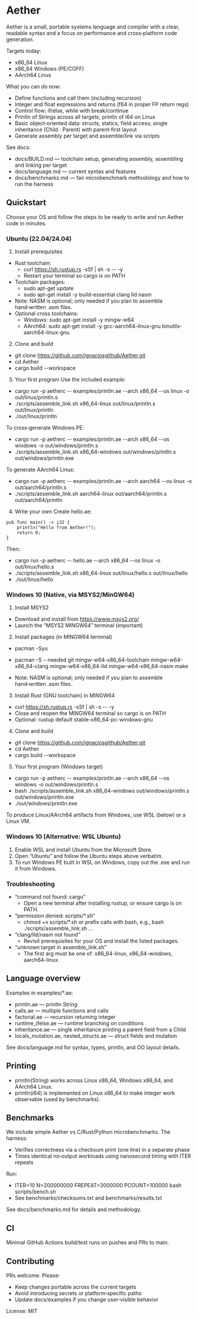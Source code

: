 # Aether

Aether is a small, portable systems language and compiler with a clear, readable syntax and a focus on performance and cross‑platform code generation.

Targets today:
- x86_64 Linux
- x86_64 Windows (PE/COFF)
- AArch64 Linux

What you can do now:
- Define functions and call them (including recursion)
- Integer and float expressions and returns (f64 in proper FP return regs)
- Control flow: if/else, while with break/continue
- Println of Strings across all targets; println of i64 on Linux
- Basic object‑oriented data: structs, statics, field access; single inheritance (Child : Parent) with parent‑first layout
- Generate assembly per target and assemble/link via scripts

See docs:
- docs/BUILD.md — toolchain setup, generating assembly, assembling and linking per target
- docs/language.md — current syntax and features
- docs/benchmarks.md — fair microbenchmark methodology and how to run the harness

## Quickstart

Choose your OS and follow the steps to be ready to write and run Aether code in minutes.

### Ubuntu (22.04/24.04)

1) Install prerequisites
- Rust toolchain:
  - curl https://sh.rustup.rs -sSf | sh -s -- -y
  - Restart your terminal so cargo is on PATH
- Toolchain packages:
  - sudo apt-get update
  - sudo apt-get install -y build-essential clang lld nasm
- Note: NASM is optional; only needed if you plan to assemble hand‑written .asm files.
- Optional cross toolchains:
  - Windows: sudo apt-get install -y mingw-w64
  - AArch64: sudo apt-get install -y gcc-aarch64-linux-gnu binutils-aarch64-linux-gnu

2) Clone and build
- git clone https://github.com/ignaciosgithub/Aether.git
- cd Aether
- cargo build --workspace

3) Your first program
Use the included example:
- cargo run -p aetherc -- examples/println.ae --arch x86_64 --os linux -o out/linux/println.s
- ./scripts/assemble_link.sh x86_64-linux out/linux/println.s out/linux/println
- ./out/linux/println

To cross‑generate Windows PE:
- cargo run -p aetherc -- examples/println.ae --arch x86_64 --os windows -o out/windows/println.s
- ./scripts/assemble_link.sh x86_64-windows out/windows/println.s out/windows/println.exe

To generate AArch64 Linux:
- cargo run -p aetherc -- examples/println.ae --arch aarch64 --os linux -o out/aarch64/println.s
- ./scripts/assemble_link.sh aarch64-linux out/aarch64/println.s out/aarch64/println

4) Write your own
Create hello.ae:
```
pub func main() -> i32 {
    println("Hello from Aether!");
    return 0;
}
```
Then:
- cargo run -p aetherc -- hello.ae --arch x86_64 --os linux -o out/linux/hello.s
- ./scripts/assemble_link.sh x86_64-linux out/linux/hello.s out/linux/hello
- ./out/linux/hello

### Windows 10 (Native, via MSYS2/MinGW64)

1) Install MSYS2
- Download and install from https://www.msys2.org/
- Launch the “MSYS2 MINGW64” terminal (important)

2) Install packages (in MINGW64 terminal)
- pacman -Syu
- pacman -S --needed git mingw-w64-x86_64-toolchain mingw-w64-x86_64-clang mingw-w64-x86_64-lld mingw-w64-x86_64-nasm make

- Note: NASM is optional; only needed if you plan to assemble hand‑written .asm files.
3) Install Rust (GNU toolchain) in MINGW64
- curl https://sh.rustup.rs -sSf | sh -s -- -y
- Close and reopen the MINGW64 terminal so cargo is on PATH
- Optional: rustup default stable-x86_64-pc-windows-gnu

4) Clone and build
- git clone https://github.com/ignaciosgithub/Aether.git
- cd Aether
- cargo build --workspace

5) Your first program (Windows target)
- cargo run -p aetherc -- examples/println.ae --arch x86_64 --os windows -o out/windows/println.s
- bash ./scripts/assemble_link.sh x86_64-windows out/windows/println.s out/windows/println.exe
- ./out/windows/println.exe

To produce Linux/AArch64 artifacts from Windows, use WSL (below) or a Linux VM.

### Windows 10 (Alternative: WSL Ubuntu)

1) Enable WSL and install Ubuntu from the Microsoft Store.
2) Open “Ubuntu” and follow the Ubuntu steps above verbatim.
3) To run Windows PE built in WSL on Windows, copy out the .exe and run it from Windows.

### Troubleshooting

- “command not found: cargo”
  - Open a new terminal after installing rustup, or ensure cargo is on PATH.
- “permission denied: scripts/*.sh”
  - chmod +x scripts/*.sh or prefix calls with bash, e.g., bash ./scripts/assemble_link.sh ...
- “clang/lld/nasm not found”
  - Revisit prerequisites for your OS and install the listed packages.
- “unknown target in assemble_link.sh”
  - The first arg must be one of: x86_64-linux, x86_64-windows, aarch64-linux.

## Language overview

Examples in examples/*.ae:
- println.ae — println String
- calls.ae — multiple functions and calls
- factorial.ae — recursion returning integer
- runtime_ifelse.ae — runtime branching on conditions
- inheritance.ae — single inheritance printing a parent field from a Child
- locals_mutation.ae, nested_structs.ae — struct fields and mutation

See docs/language.md for syntax, types, println, and OO layout details.

## Printing

- println(String) works across Linux x86_64, Windows x86_64, and AArch64 Linux.
- println(i64) is implemented on Linux x86_64 to make integer work observable (used by benchmarks).

## Benchmarks

We include simple Aether vs C/Rust/Python microbenchmarks. The harness:
- Verifies correctness via a checksum print (one line) in a separate phase
- Times identical no‑output workloads using nanosecond timing with ITER repeats

Run:
- ITER=10 N=200000000 FREPEAT=3000000 PCOUNT=100000 bash scripts/bench.sh
- See benchmarks/checksums.txt and benchmarks/results.txt

See docs/benchmarks.md for details and methodology.

## CI

Minimal GitHub Actions build/test runs on pushes and PRs to main.

## Contributing

PRs welcome. Please:
- Keep changes portable across the current targets
- Avoid introducing secrets or platform‑specific paths
- Update docs/examples if you change user‑visible behavior

License: MIT
